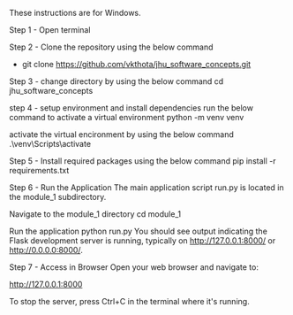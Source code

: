 These instructions are for Windows.

Step 1 - Open terminal

Step 2 - Clone the repository using the below command
- git clone https://github.com/vkthota/jhu_software_concepts.git

Step 3 - change directory by using the below command
cd jhu_software_concepts

step 4 - setup environment and install dependencies
run the below command to activate a virtual environment
python -m venv venv 

activate the virtual encironment by using the below command
.\venv\Scripts\activate

Step 5 - Install required packages using the below command
pip install -r requirements.txt

Step 6 - Run the Application
The main application script run.py is located in the module_1 subdirectory.

Navigate to the module_1 directory
cd module_1

Run the application
python run.py
You should see output indicating the Flask development server is running, typically on http://127.0.0.1:8000/ or http://0.0.0.0:8000/.

Step 7 - Access in Browser
Open your web browser and navigate to:

http://127.0.0.1:8000

To stop the server, press Ctrl+C in the terminal where it's running.
